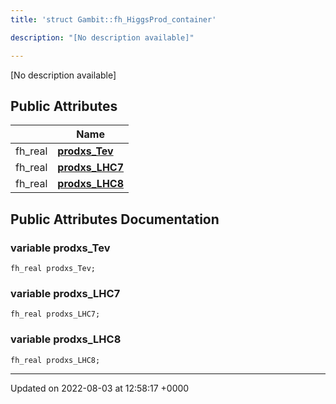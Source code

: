 ```yaml
---
title: 'struct Gambit::fh_HiggsProd_container'

description: "[No description available]"

---
```









[No description available]

## Public Attributes

|                | Name           |
| -------------- | -------------- |
| fh_real | **[prodxs_Tev](/documentation/code/colliderbit/classes/structgambit_1_1fh__higgsprod__container/#variable-prodxs-tev)**  |
| fh_real | **[prodxs_LHC7](/documentation/code/colliderbit/classes/structgambit_1_1fh__higgsprod__container/#variable-prodxs-lhc7)**  |
| fh_real | **[prodxs_LHC8](/documentation/code/colliderbit/classes/structgambit_1_1fh__higgsprod__container/#variable-prodxs-lhc8)**  |

## Public Attributes Documentation

### variable prodxs_Tev

```
fh_real prodxs_Tev;
```


### variable prodxs_LHC7

```
fh_real prodxs_LHC7;
```


### variable prodxs_LHC8

```
fh_real prodxs_LHC8;
```


-------------------------------

Updated on 2022-08-03 at 12:58:17 +0000